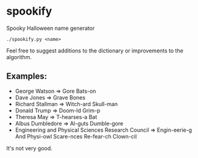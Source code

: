 # spookify
Spooky Halloween name generator

`./spookify.py <name>`

Feel free to suggest additions to the dictionary or improvements to the
algorithm.

## Examples:
* George Watson ⇒ Gore Bats-on
* Dave Jones ⇒ Grave Bones
* Richard Stallman ⇒ Witch-ard Skull-man
* Donald Trump ⇒ Doom-ld Grim-p
* Theresa May ⇒ T-hearses-a Bat
* Albus Dumbledore ⇒ Al-guts Dumble-gore
* Engineering and Physical Sciences Research Council ⇒ Engin-eerie-g And
  Physi-owl Scare-nces Re-fear-ch Clown-cil

It's not very good.
